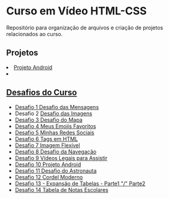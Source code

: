 # Curso em Vídeo HTML-CSS

 
 <p>Repositório para organização de arquivos e criação de projetos relacionados ao curso.</p>
 <h2>Projetos</h2>
 <li><a href="https://ronaldfb.github.io/projeto-android/index.html" target="_blank" rel="external">Projeto Android</li>
 <li><a href="https://ronaldfb.github.io/projeto-cordel/index.html" target="_blank" rel="external"></li>

 <h2>Desafios do Curso </h2>
 
 <ul>
    <li>Desafio 1 <a href="https://ronaldfb.github.io/HTML-CSS/desafios/d001/index.html" target="_blank" rel="external">Desafio das Mensagens</a></li>
    <li>Desafio 2 <a href="https://ronaldfb.github.io/HTML-CSS/desafios/d002/index.html" target="_blank" rel="external">Desafio das Imagens</li>
    <li>Desafio 3 <a href="https://ronaldfb.github.io/HTML-CSS/desafios/d003/index.html" target="_blank" rel="external">Desafio do Mapa </li>
    <li>Desafio 4 <a href="https://ronaldfb.github.io/HTML-CSS/desafios/d004/index.html" target="_blank" rel="external">Meus Emojis Favoritos </li>
    <li>Desafio 5 <a href="https://ronaldfb.github.io/HTML-CSS/desafios/d005/d005.html" target="_blank" rel="external">Minhas Redes Sociais </li>
    <li>Desafio 6 <a href="https://ronaldfb.github.io/HTML-CSS/desafios/d006/index.html" target="_blank" rel="external">Tags em HTML </li>
    <li>Desafio 7 <a href="https://ronaldfb.github.io/HTML-CSS/desafios/d007/index.html" target="_blank" rel="external">Imagem Flexível</li>
    <li>Desafio 8 <a href="https://ronaldfb.github.io/HTML-CSS/desafios/d008/index.html" target="_blank" rel="external">Desafio da Navegação </li>
    <li>Desafio 9 <a href="https://ronaldfb.github.io/HTML-CSS/desafios/d009/index.html" target="_blank" rel="external">Vídeos Legais para Assistir </li>
    <li>Desafio 10 <a href="https://ronaldfb.github.io/HTML-CSS/desafios/d010/android.html" target="_blank" rel="external">Projeto Android </li>
    <li>Desafio 11 <a href="https://ronaldfb.github.io/HTML-CSS/desafios/d011/index.html" target="_blank" rel="external">Desafio do Astronauta</li>
    <li>Desafio 12 <a href="https://ronaldfb.github.io/HTML-CSS/desafios/d012/index.html" target="_blank" rel="external">Cordel Moderno</li>
    <li>Desafio 13 - Expansão de Tabelas - <a href="https://ronaldfb.github.io/HTML-CSS/desafios/d013/d013a.html" target="_blank" rel="external">Parte1  
    "/"
    <a href="https://ronaldfb.github.io/HTML-CSS/desafios/d013/d013b.html" target="_blank" rel="external">Parte2</li>
    <li>Desafio 14 <a href="https://ronaldfb.github.io/HTML-CSS/desafios/d014/index.html" target="_blank" rel="external"> Tabela de Notas Escolares</li>
